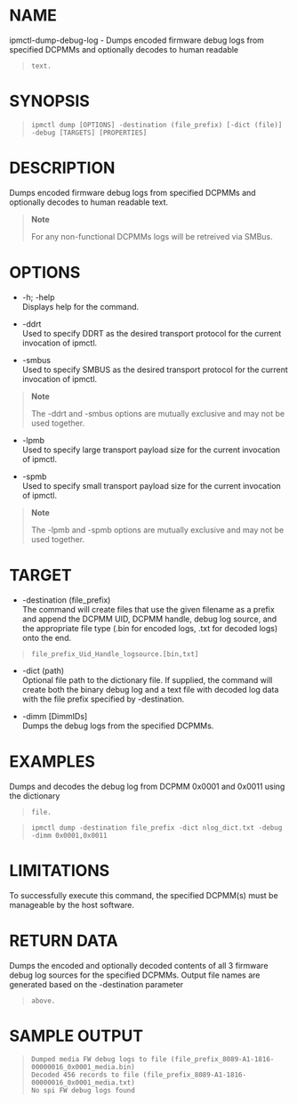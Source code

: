 # NAME

ipmctl-dump-debug-log - Dumps encoded firmware debug logs from specified
DCPMMs and optionally decodes to human readable
>     text.

# SYNOPSIS

> 
> 
>     ipmctl dump [OPTIONS] -destination (file_prefix) [-dict (file)] -debug [TARGETS] [PROPERTIES]

# DESCRIPTION

Dumps encoded firmware debug logs from specified DCPMMs and optionally
decodes to human readable text.

> **Note**
> 
> For any non-functional DCPMMs logs will be retreived via SMBus.

# OPTIONS

  - \-h; -help  
    Displays help for the command.

  - \-ddrt  
    Used to specify DDRT as the desired transport protocol for the
    current invocation of ipmctl.

  - \-smbus  
    Used to specify SMBUS as the desired transport protocol for the
    current invocation of ipmctl.

> **Note**
> 
> The -ddrt and -smbus options are mutually exclusive and may not be
> used together.

  - \-lpmb  
    Used to specify large transport payload size for the current
    invocation of ipmctl.

  - \-spmb  
    Used to specify small transport payload size for the current
    invocation of ipmctl.

> **Note**
> 
> The -lpmb and -spmb options are mutually exclusive and may not be used
> together.

# TARGET

  - \-destination (file\_prefix)  
    The command will create files that use the given filename as a
    prefix and append the DCPMM UID, DCPMM handle, debug log source, and
    the appropriate file type (.bin for encoded logs, .txt for decoded
    logs) onto the end.

> 
> 
>     file_prefix_Uid_Handle_logsource.[bin,txt]

  - \-dict (path)  
    Optional file path to the dictionary file. If supplied, the command
    will create both the binary debug log and a text file with decoded
    log data with the file prefix specified by -destination.

  - \-dimm \[DimmIDs\]  
    Dumps the debug logs from the specified DCPMMs.

# EXAMPLES

Dumps and decodes the debug log from DCPMM 0x0001 and 0x0011 using the
dictionary
>     file.

> 
> 
>     ipmctl dump -destination file_prefix -dict nlog_dict.txt -debug -dimm 0x0001,0x0011

# LIMITATIONS

To successfully execute this command, the specified DCPMM(s) must be
manageable by the host software.

# RETURN DATA

Dumps the encoded and optionally decoded contents of all 3 firmware
debug log sources for the specified DCPMMs. Output file names are
generated based on the -destination parameter
>     above.

# SAMPLE OUTPUT

> 
> 
>     Dumped media FW debug logs to file (file_prefix_8089-A1-1816-00000016_0x0001_media.bin)
>     Decoded 456 records to file (file_prefix_8089-A1-1816-00000016_0x0001_media.txt)
>     No spi FW debug logs found

